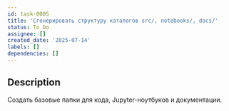 ```yaml
---
id: task-0005
title: 'Сгенерировать структуру каталогов src/, notebooks/, docs/'
status: To Do
assignee: []
created_date: '2025-07-14'
labels: []
dependencies: []
---
```


## Description

Создать базовые папки для кода, Jupyter-ноутбуков и документации.
